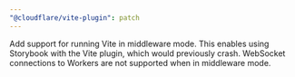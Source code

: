 ```yaml
---
"@cloudflare/vite-plugin": patch
---
```


Add support for running Vite in middleware mode. This enables using Storybook with the Vite plugin, which would previously crash. WebSocket connections to Workers are not supported when in middleware mode.
